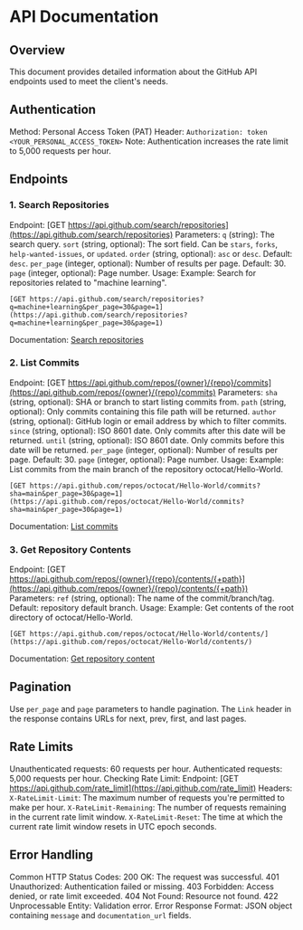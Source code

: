 # API Documentation
## Overview
This document provides detailed information about the GitHub API endpoints used to meet the client's needs.
## Authentication

Method: Personal Access Token (PAT)
Header: `Authorization: token <YOUR_PERSONAL_ACCESS_TOKEN>`
Note: Authentication increases the rate limit to 5,000 requests per hour.

## Endpoints
### 1. Search Repositories

Endpoint: [GET https://api.github.com/search/repositories](https://api.github.com/search/repositories)
Parameters:
    `q` (string): The search query.
    `sort` (string, optional): The sort field. Can be `stars`, `forks`, `help-wanted-issues`, or `updated`.
    `order` (string, optional): `asc` or `desc`. Default: `desc`.
    `per_page` (integer, optional): Number of results per page. Default: 30.
    `page` (integer, optional): Page number.
Usage:
    Example: Search for repositories related to "machine learning".

    [GET https://api.github.com/search/repositories?q=machine+learning&per_page=30&page=1](https://api.github.com/search/repositories?q=machine+learning&per_page=30&page=1)

Documentation: [Search repositories](https://docs.github.com/en/rest/search#search-repositories)

### 2. List Commits

Endpoint: [GET https://api.github.com/repos/{owner}/{repo}/commits](https://api.github.com/repos/{owner}/{repo}/commits)
Parameters:
    `sha` (string, optional): SHA or branch to start listing commits from.
    `path` (string, optional): Only commits containing this file path will be returned.
    `author` (string, optional): GitHub login or email address by which to filter commits.
    `since` (string, optional): ISO 8601 date. Only commits after this date will be returned.
    `until` (string, optional): ISO 8601 date. Only commits before this date will be returned.
    `per_page` (integer, optional): Number of results per page. Default: 30.
    `page` (integer, optional): Page number.
Usage:
    Example: List commits from the main branch of the repository octocat/Hello-World.

    [GET https://api.github.com/repos/octocat/Hello-World/commits?sha=main&per_page=30&page=1](https://api.github.com/repos/octocat/Hello-World/commits?sha=main&per_page=30&page=1)

Documentation: [List commits](https://docs.github.com/en/rest/commits/commits#list-commits)

### 3. Get Repository Contents

Endpoint: [GET https://api.github.com/repos/{owner}/{repo}/contents/{+path}](https://api.github.com/repos/{owner}/{repo}/contents/{+path})
Parameters:
    `ref` (string, optional): The name of the commit/branch/tag. Default: repository default branch.
Usage:
    Example: Get contents of the root directory of octocat/Hello-World.

    [GET https://api.github.com/repos/octocat/Hello-World/contents/](https://api.github.com/repos/octocat/Hello-World/contents/)

Documentation: [Get repository content](https://docs.github.com/en/rest/repos/contents#get-repository-content)

## Pagination

Use `per_page` and `page` parameters to handle pagination.
The `Link` header in the response contains URLs for next, prev, first, and last pages.

## Rate Limits

Unauthenticated requests: 60 requests per hour.
Authenticated requests: 5,000 requests per hour.
Checking Rate Limit:
    Endpoint: [GET https://api.github.com/rate_limit](https://api.github.com/rate_limit)
Headers:
    `X-RateLimit-Limit`: The maximum number of requests you're permitted to make per hour.
    `X-RateLimit-Remaining`: The number of requests remaining in the current rate limit window.
    `X-RateLimit-Reset`: The time at which the current rate limit window resets in UTC epoch seconds.

## Error Handling

Common HTTP Status Codes:
    200 OK: The request was successful.
    401 Unauthorized: Authentication failed or missing.
    403 Forbidden: Access denied, or rate limit exceeded.
    404 Not Found: Resource not found.
    422 Unprocessable Entity: Validation error.
Error Response Format:
    JSON object containing `message` and `documentation_url` fields.
